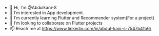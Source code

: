 - 👋 Hi, I’m @Abdulkani-S
- 👀 I’m interested in App development.
- 🌱 I’m currently learning Flutter and Recommender system(For a project) 
- 💞️ I’m looking to collaborate on Flutter projects
- 📫 Reach me at https://www.linkedin.com/in/abdul-kani-s-7547b41b6/

<!---
Abdulkani-S/Abdulkani-S is a ✨ special ✨ repository because its `README.md` (this file) appears on your GitHub profile.
You can click the Preview link to take a look at your changes.
--->
